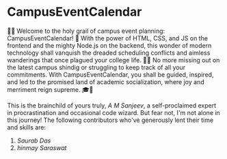 # CampusEventCalendar

🎉📅 Welcome to the holy grail of campus event planning: CampusEventCalendar! 🙌 With the power of HTML, CSS, and JS on the frontend and the mighty Node.js on the backend, this wonder of modern technology shall vanquish the dreaded scheduling conflicts and aimless wanderings that once plagued your college life. 🙅‍♂️ No more missing out on the latest campus shindig or struggling to keep track of all your commitments. With CampusEventCalendar, you shall be guided, inspired, and led to the promised land of academic socialization, where joy and merriment reign supreme. 🎓🎊

This is the brainchild of yours truly, *A M Sanjeev*, a self-proclaimed expert in procrastination and occasional code wizard. But fear not, I'm not alone in this journey! The following contributors who've generously lent their time and skills are:
1. *Saurab Das*
2. *hinmay Saraswat*
